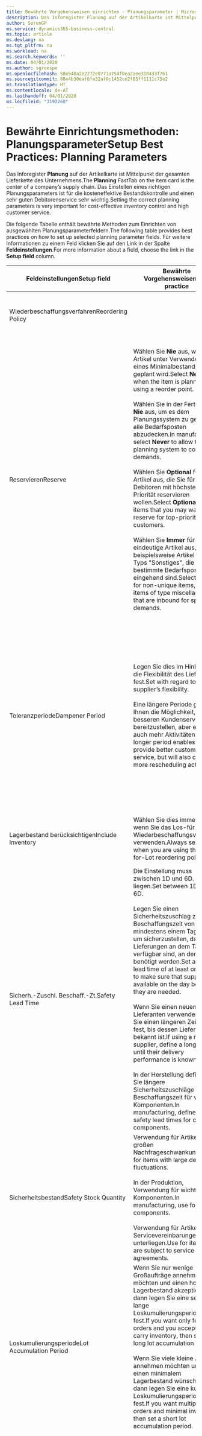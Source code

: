```yaml
---
title: Bewährte Vorgehensweisen einrichten - Planungsparameter | Microsoft Docs
description: Das Inforegister Planung auf der Artikelkarte ist Mittelpunkt der gesamten Lieferkette des Unternehmens. Das Einstellen eines richtigen Planungsparameters ist für die kosteneffektive Bestandskontrolle und einen sehr guten Debitorenservice sehr wichtig.
author: SorenGP
ms.service: dynamics365-business-central
ms.topic: article
ms.devlang: na
ms.tgt_pltfrm: na
ms.workload: na
ms.search.keywords: ''
ms.date: 04/01/2020
ms.author: sgroespe
ms.openlocfilehash: 50e548a2e2272e0771a754f0ea2aee318433f761
ms.sourcegitcommit: 88e4b30eaf6fa32af0c1452ce2f85ff1111c75e2
ms.translationtype: HT
ms.contentlocale: de-AT
ms.lasthandoff: 04/01/2020
ms.locfileid: "3192260"
---
```

# <a name="setup-best-practices-planning-parameters"></a><span data-ttu-id="1d2e1-104">Bewährte Einrichtungsmethoden: Planungsparameter</span><span class="sxs-lookup"><span data-stu-id="1d2e1-104">Setup Best Practices: Planning Parameters</span></span>
<span data-ttu-id="1d2e1-105">Das Inforegister **Planung** auf der Artikelkarte ist Mittelpunkt der gesamten Lieferkette des Unternehmens.</span><span class="sxs-lookup"><span data-stu-id="1d2e1-105">The **Planning** FastTab on the item card is the center of a company’s supply chain.</span></span> <span data-ttu-id="1d2e1-106">Das Einstellen eines richtigen Planungsparameters ist für die kosteneffektive Bestandskontrolle und einen sehr guten Debitorenservice sehr wichtig.</span><span class="sxs-lookup"><span data-stu-id="1d2e1-106">Setting the correct planning parameters is very important for cost-effective inventory control and high customer service.</span></span>  

 <span data-ttu-id="1d2e1-107">Die folgende Tabelle enthält bewährte Methoden zum Einrichten von ausgewählten Planungsparameterfeldern.</span><span class="sxs-lookup"><span data-stu-id="1d2e1-107">The following table provides best practices on how to set up selected planning parameter fields.</span></span> <span data-ttu-id="1d2e1-108">Für weitere Informationen zu einem Feld klicken Sie auf den Link in der Spalte **Feldeinstellungen**.</span><span class="sxs-lookup"><span data-stu-id="1d2e1-108">For more information about a field, choose the link in the **Setup field** column.</span></span>  

|<span data-ttu-id="1d2e1-109">Feldeinstellungen</span><span class="sxs-lookup"><span data-stu-id="1d2e1-109">Setup field</span></span>|<span data-ttu-id="1d2e1-110">Bewährte Vorgehensweisen</span><span class="sxs-lookup"><span data-stu-id="1d2e1-110">Best practice</span></span>|<span data-ttu-id="1d2e1-111">Bemerkung</span><span class="sxs-lookup"><span data-stu-id="1d2e1-111">Comment</span></span>|  
|-----------------|-------------------|-------------|  
|<span data-ttu-id="1d2e1-112">Wiederbeschaffungsverfahren</span><span class="sxs-lookup"><span data-stu-id="1d2e1-112">Reordering Policy</span></span>||<span data-ttu-id="1d2e1-113">Weitere Informationen finden Sie unter [Bewährte Einrichtungsmethoden: Wiederbeschaffungsverfahren](setup-best-practices-reordering-policies.md).</span><span class="sxs-lookup"><span data-stu-id="1d2e1-113">For more information, see [Setup Best Practices: Reordering Policies](setup-best-practices-reordering-policies.md).</span></span>|  
|<span data-ttu-id="1d2e1-114">Reservieren</span><span class="sxs-lookup"><span data-stu-id="1d2e1-114">Reserve</span></span>|<span data-ttu-id="1d2e1-115">Wählen Sie **Nie** aus, wenn der Artikel unter Verwendung eines Minimalbestands geplant wird.</span><span class="sxs-lookup"><span data-stu-id="1d2e1-115">Select **Never** when the item is planned using a reorder point.</span></span><br /><br /> <span data-ttu-id="1d2e1-116">Wählen Sie in der Fertigung **Nie** aus, um es dem Planungssystem zu gestatten, alle Bedarfsposten abzudecken.</span><span class="sxs-lookup"><span data-stu-id="1d2e1-116">In manufacturing, select **Never** to allow the planning system to cover all demands.</span></span><br /><br /> <span data-ttu-id="1d2e1-117">Wählen Sie **Optional** für Artikel aus, die Sie für Debitoren mit höchster Priorität reservieren wollen.</span><span class="sxs-lookup"><span data-stu-id="1d2e1-117">Select **Optional** for items that you may want to reserve for top-priority customers.</span></span><br /><br /> <span data-ttu-id="1d2e1-118">Wählen Sie **Immer** für nicht eindeutige Artikel aus, wie beispielsweise Artikel des Typs "Sonstiges", die für bestimmte Bedarfsposten eingehend sind.</span><span class="sxs-lookup"><span data-stu-id="1d2e1-118">Select **Always** for non-unique items, such as items of type miscellaneous that are inbound for specific demands.</span></span>|<span data-ttu-id="1d2e1-119">Reservierungen wirken im Allgemeinen dem Zweck der Planung entgegen, nämlich einem Ausgleich zwischen Bedarf und Vorrat.</span><span class="sxs-lookup"><span data-stu-id="1d2e1-119">Reservations generally counteract the purpose of planning, which is to balance demand and supply.</span></span> <span data-ttu-id="1d2e1-120">Daher sollten Artikel, die für die Planung eingerichtet wurden, im Allgemeinen nicht reserviert werden.</span><span class="sxs-lookup"><span data-stu-id="1d2e1-120">Therefore, items that are set up for planning should generally not be reserved.</span></span><br /><br /> <span data-ttu-id="1d2e1-121">Wenn der Benutzer eine Lagerbestandsmenge für zukünftigen Bedarf reserviert, wird die Planungsgrundlage gestört, und der Minimalbestand funktioniert möglicherweise nicht ordnungsgemäß.</span><span class="sxs-lookup"><span data-stu-id="1d2e1-121">If the user reserves an inventory quantity for future demand, then the planning foundation will be disturbed, and the reorder point may not work correctly.</span></span> <span data-ttu-id="1d2e1-122">Selbst wenn der voraussichtliche Lagerbestand im Hinblick auf den Minimalbestand akzeptabel ist, stehen die Mengen möglicherweise aufgrund der Reservierung nicht zur Verfügung.</span><span class="sxs-lookup"><span data-stu-id="1d2e1-122">Even if the projected inventory level is acceptable with regard to the reorder point, the quantities may not be available because of the reservation.</span></span>|  
|<span data-ttu-id="1d2e1-123">Toleranzperiode</span><span class="sxs-lookup"><span data-stu-id="1d2e1-123">Dampener Period</span></span>|<span data-ttu-id="1d2e1-124">Legen Sie dies im Hinblick auf die Flexibilität des Lieferanten fest.</span><span class="sxs-lookup"><span data-stu-id="1d2e1-124">Set with regard to the supplier’s flexibility.</span></span><br /><br /> <span data-ttu-id="1d2e1-125">Eine längere Periode gibt Ihnen die Möglichkeit, besseren Kundenservice bereitzustellen, aber erfordert auch mehr Aktivitäten.</span><span class="sxs-lookup"><span data-stu-id="1d2e1-125">A longer period enables you to provide better customer service, but will also cause more rescheduling actions.</span></span>|<span data-ttu-id="1d2e1-126">Wenn für den Lieferanten eine letzte Änderungen zu den Aufträgen akzeptiert wird, verwenden Sie eine längere Periode für neu zu planende Aktionen.</span><span class="sxs-lookup"><span data-stu-id="1d2e1-126">If the supplier accepts last-minute changes to orders, then use a longer period, but be prepared for more rescheduling actions.</span></span> <span data-ttu-id="1d2e1-127">Wenn für den Lieferanten eine feste Planung erforderlich ist, dann halten Sie die Periode so kurz wie möglich.</span><span class="sxs-lookup"><span data-stu-id="1d2e1-127">If the supplier requires firm planning, then shorten the period as much as possible.</span></span><br /><br /> <span data-ttu-id="1d2e1-128">Informationen zur globalen Einrichtung, siehe **Toleranzperiode** under [Designdetails: Parameter Planen](design-details-planning-parameters.md)</span><span class="sxs-lookup"><span data-stu-id="1d2e1-128">For information about the **Dampener Period** field , see [Design Details: Planning Parameters](design-details-planning-parameters.md).</span></span>|  
|<span data-ttu-id="1d2e1-129">Lagerbestand berücksichtigen</span><span class="sxs-lookup"><span data-stu-id="1d2e1-129">Include Inventory</span></span>|<span data-ttu-id="1d2e1-130">Wählen Sie dies immer aus, wenn Sie das Los-für-Los-Wiederbeschaffungsverfahren verwenden.</span><span class="sxs-lookup"><span data-stu-id="1d2e1-130">Always select when you are using the Lot-for-Lot reordering policy.</span></span>|<span data-ttu-id="1d2e1-131">Wählen Sie dies nur in bestimmten Fällen nicht aus, beispielsweise wenn keine Lagerartikel verkäuflich sind.</span><span class="sxs-lookup"><span data-stu-id="1d2e1-131">Do not select only in special situations, such as when inventory items are not sellable.</span></span>|  
|<span data-ttu-id="1d2e1-132">Sicherh.-Zuschl. Beschaff.-Zt.</span><span class="sxs-lookup"><span data-stu-id="1d2e1-132">Safety Lead Time</span></span>|<span data-ttu-id="1d2e1-133">Die Einstellung muss zwischen 1D und 6D. liegen.</span><span class="sxs-lookup"><span data-stu-id="1d2e1-133">Set between 1D and 6D.</span></span><br /><br /> <span data-ttu-id="1d2e1-134">Legen Sie einen Sicherheitszuschlag zur Beschaffungszeit von mindestens einem Tag fest, um sicherzustellen, dass die Lieferungen an dem Tag verfügbar sind, an dem sie benötigt werden.</span><span class="sxs-lookup"><span data-stu-id="1d2e1-134">Set a safety lead time of at least one day to make sure that supplies are available on the day before they are needed.</span></span><br /><br /> <span data-ttu-id="1d2e1-135">Wenn Sie einen neuen Lieferanten verwenden, legen Sie einen längeren Zeitraum fest, bis dessen Liefertreue bekannt ist.</span><span class="sxs-lookup"><span data-stu-id="1d2e1-135">If using a new supplier, define a longer time until their delivery performance is known.</span></span><br /><br /> <span data-ttu-id="1d2e1-136">In der Herstellung definieren Sie längere Sicherheitszuschläge zur Beschaffungszeit für wichtige Komponenten.</span><span class="sxs-lookup"><span data-stu-id="1d2e1-136">In manufacturing, define longer safety lead times for critical components.</span></span>|<span data-ttu-id="1d2e1-137">Vom System geplante Lieferungen, um zu vermeiden, dass am gleichen Tag, an dem Bestand nicht lieferbar ist, Bestand nicht lieferbar ist.</span><span class="sxs-lookup"><span data-stu-id="1d2e1-137">Supply that is planned by the system to avoid a stock-out will arrive on the same day that the stock-out occurs.</span></span> <span data-ttu-id="1d2e1-138">Dies kann sich möglicherweise als mehrere Stunden zu spät erweisen, wenn beispielsweise der Bedarf morgens erforderlich ist und die Lieferung am Nachmittag eingeht.</span><span class="sxs-lookup"><span data-stu-id="1d2e1-138">This may be several hours too late if, for example, the demand is needed in the morning and the supply arrives in the afternoon.</span></span> <span data-ttu-id="1d2e1-139">**Hinweis:** Das Feld **Sicherh.-Zuschl.-Zt.** verwendet den Basiskalender.</span><span class="sxs-lookup"><span data-stu-id="1d2e1-139">**Note:**  The **Safety Lead Time** field uses the base calendar.</span></span> <span data-ttu-id="1d2e1-140">Daher bedeutet 14T nicht notwendigerweise zwei Wochen.</span><span class="sxs-lookup"><span data-stu-id="1d2e1-140">Therefore, 14D is not necessarily two weeks.</span></span>|  
|<span data-ttu-id="1d2e1-141">Sicherheitsbestand</span><span class="sxs-lookup"><span data-stu-id="1d2e1-141">Safety Stock Quantity</span></span>|<span data-ttu-id="1d2e1-142">Verwendung für Artikel mit großen Nachfrageschwankungen.</span><span class="sxs-lookup"><span data-stu-id="1d2e1-142">Use for items with large demand fluctuations.</span></span><br /><br /> <span data-ttu-id="1d2e1-143">In der Produktion, Verwendung für wichtige Komponenten.</span><span class="sxs-lookup"><span data-stu-id="1d2e1-143">In manufacturing, use for critical components.</span></span><br /><br /> <span data-ttu-id="1d2e1-144">Verwendung für Artikel, die Servicevereinbarungen unterliegen.</span><span class="sxs-lookup"><span data-stu-id="1d2e1-144">Use for items that are subject to service agreements.</span></span>|<span data-ttu-id="1d2e1-145">Wenn das Feld **Minimalbestant** nicht ausgefüllt ist, dann dient der Sicherheitsbestand auch als Minimalbestand.</span><span class="sxs-lookup"><span data-stu-id="1d2e1-145">If the **Reorder Point** field is not filled, then the safety stock quantity also functions as a reorder point.</span></span>|  
|<span data-ttu-id="1d2e1-146">Loskumulierungsperiode</span><span class="sxs-lookup"><span data-stu-id="1d2e1-146">Lot Accumulation Period</span></span>|<span data-ttu-id="1d2e1-147">Wenn Sie nur wenige Großaufträge annehmen möchten und einen hohen Lagerbestand akzeptieren, dann legen Sie eine sehr lange Loskumulierungsperiode fest.</span><span class="sxs-lookup"><span data-stu-id="1d2e1-147">If you want only few big orders and you accept to carry inventory, then set a long lot accumulation period.</span></span><br /><br /> <span data-ttu-id="1d2e1-148">Wenn Sie viele kleine Aufträge annehmen möchten und sich einen minimalem Lagerbestand wünschen, dann legen Sie eine kurze Loskumulierungsperiode fest.</span><span class="sxs-lookup"><span data-stu-id="1d2e1-148">If you want multiple small orders and minimal inventory, then set a short lot accumulation period.</span></span>|<span data-ttu-id="1d2e1-149">Die Loskumulierungsperiode ist im Allgemeinen die längste Periode, in der Sie über Lagerbestand verfügen.</span><span class="sxs-lookup"><span data-stu-id="1d2e1-149">The lot accumulation period is generally the longest period that you will carry inventory.</span></span>|  
|<span data-ttu-id="1d2e1-150">Minimalbestand</span><span class="sxs-lookup"><span data-stu-id="1d2e1-150">Reorder Point</span></span>|<span data-ttu-id="1d2e1-151">Ermitteln Sie den Minimalbestand auf Basis des Anforderungsprofils des Artikels.</span><span class="sxs-lookup"><span data-stu-id="1d2e1-151">Base the reorder point on the item’s demand profile.</span></span>|<span data-ttu-id="1d2e1-152">Wenn laut historischen Daten während einer Beschaffungszeit von sieben Tagen der durchschnittliche Bedarf des Artikels 100 Einheiten beträgt, kann der Minimalbestand auf 100 festgelegt werden.</span><span class="sxs-lookup"><span data-stu-id="1d2e1-152">If historical data shows that the item’s average demand is 100 units during a lead time of seven days, then the reorder point can be set to 100 as a minimum.</span></span><br /><br /> <span data-ttu-id="1d2e1-153">Das bedeutet, dass bei einer Abnahme des Lagerbestands auf unter 100 Einheiten das Planungssystem die Wiederbeschaffung des Artikels vorschlägt, da für die Wiederbeschaffung sieben Tage benötigt werden und genügend Einheiten vorhanden sein müssen, um den Bedarf in diesen sieben Tagen zu decken.</span><span class="sxs-lookup"><span data-stu-id="1d2e1-153">This means that when the inventory level falls below 100 units, then the planning system will suggest to replenish because it takes seven days to supply the item, and there must be enough to cover the demand within those seven days.</span></span>|  
|<span data-ttu-id="1d2e1-154">Zeitrahmen</span><span class="sxs-lookup"><span data-stu-id="1d2e1-154">Time Bucket</span></span>|<span data-ttu-id="1d2e1-155">Ein leeres Feld bedeutet, dass der Lagerbestand jeden Tag überprüft wird.</span><span class="sxs-lookup"><span data-stu-id="1d2e1-155">Leave blank, meaning that the inventory level is checked every day.</span></span>|<span data-ttu-id="1d2e1-156">Bei täglicher Überprüfung des Lagerbestands ist eine optimale Planung des Minimalbestands sichergestellt.</span><span class="sxs-lookup"><span data-stu-id="1d2e1-156">Checking the inventory level every day ensures optimal reorder point planning.</span></span> <span data-ttu-id="1d2e1-157">**Hinweis:** Ein Zeitrahmen von 1W bedeutet, dass der Lagerbestand möglicherweise eine Woche bevor ein Beschaffungsauftrag vorgeschlagen wird, unter dem Minimalbestand liegt.</span><span class="sxs-lookup"><span data-stu-id="1d2e1-157">**Note:**  A time bucket of 1W means that the inventory level may be below the reorder point for one week before a supply order is suggested.</span></span>|  
|<span data-ttu-id="1d2e1-158">Rundungspräzision</span><span class="sxs-lookup"><span data-stu-id="1d2e1-158">Rounding Precision</span></span>|<span data-ttu-id="1d2e1-159">In der teuren Produktion auf 0,00001 festgelegt.</span><span class="sxs-lookup"><span data-stu-id="1d2e1-159">In expensive manufacturing, set to 0.00001.</span></span>|<span data-ttu-id="1d2e1-160">Große Rundungsmengen an Ausschuss oder Materialverbrauch können zu sehr hohen Lagerkosten führen.</span><span class="sxs-lookup"><span data-stu-id="1d2e1-160">Large rounding quantities of scrap or material consumption can amount to very large inventory costs.</span></span> <span data-ttu-id="1d2e1-161">Es kann daher von Bedeutung sein, die kleinste Rundungspräzision festzulegen, um diese potenziellen Kosten zu minimieren.</span><span class="sxs-lookup"><span data-stu-id="1d2e1-161">It may therefore be relevant to set the smallest rounding precision to minimize this potential cost.</span></span>|  

> [!NOTE]  
>  <span data-ttu-id="1d2e1-162">Die bewährten Methoden zu Planungsparametern auf Artikelkarten gelten auch für dieselben Felder auf Lagerhaltungsdatenkarten.</span><span class="sxs-lookup"><span data-stu-id="1d2e1-162">The best practices for planning parameters on item cards also apply to the same fields on SKU cards.</span></span>  
>   
>  <span data-ttu-id="1d2e1-163">Wenn Unternehmen den Bedarf an verschiedenen Lagerorten planen, empfiehlt es sich, für jeden Standort Lagerhaltungsdaten festzulegen und den gesamten Bedarf mit einem Wert im Feld **Lagerortcode** zu erstellen.</span><span class="sxs-lookup"><span data-stu-id="1d2e1-163">If companies plan for demand at different locations, then it is strongly advised to define SKUs for each location and that all demand is created by using a value in the **Location Code** field.</span></span> <span data-ttu-id="1d2e1-164">Weitere Informationen finden Sie unter [Designdetails: Bedarf an leerem Lagerort](design-details-demand-at-blank-location.md)</span><span class="sxs-lookup"><span data-stu-id="1d2e1-164">For more information, see [Design Details: Demand at Blank Location](design-details-demand-at-blank-location.md).</span></span>  

## <a name="see-also"></a><span data-ttu-id="1d2e1-165">Siehe auch</span><span class="sxs-lookup"><span data-stu-id="1d2e1-165">See Also</span></span>  
 <span data-ttu-id="1d2e1-166">[Bewährte Einrichtungsmethoden: Beschaffungsplanung](setup-best-practices-supply-planning.md) </span><span class="sxs-lookup"><span data-stu-id="1d2e1-166">[Setup Best Practices: Supply Planning](setup-best-practices-supply-planning.md) </span></span>  
 <span data-ttu-id="1d2e1-167">[Designdetails: Vorratsplanung](design-details-supply-planning.md) </span><span class="sxs-lookup"><span data-stu-id="1d2e1-167">[Design Details: Supply Planning](design-details-supply-planning.md) </span></span>  
 [<span data-ttu-id="1d2e1-168">Richten Sie komplexe Anwendungsbereiche mithilfe bewährter Methoden ein</span><span class="sxs-lookup"><span data-stu-id="1d2e1-168">Set Up Complex Application Areas Using Best Practices</span></span>](set-up-complex-application-areas-using-best-practices.md)  
 [<span data-ttu-id="1d2e1-169">Designdetails: Bedarf an leerem Lagerort</span><span class="sxs-lookup"><span data-stu-id="1d2e1-169">Design Details: Demand at Blank Location</span></span>](design-details-demand-at-blank-location.md)  
 <span data-ttu-id="1d2e1-170">[Arbeiten mit [!INCLUDE[d365fin](includes/d365fin_md.md)]](ui-work-product.md)</span><span class="sxs-lookup"><span data-stu-id="1d2e1-170">[Working with [!INCLUDE[d365fin](includes/d365fin_md.md)]](ui-work-product.md)</span></span>
